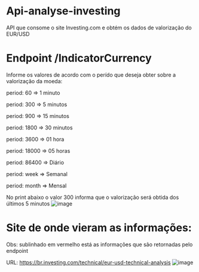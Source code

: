 # Api-analyse-investing
API que consome o site Investing.com e obtém os dados de valorização do EUR/USD

# Endpoint /IndicatorCurrency
Informe os valores de acordo com o perído que deseja obter sobre a valorização da moeda:

period: 60 => 1 minuto

period: 300 => 5 minutos

period: 900 => 15 minutos

period: 1800 => 30 minutos

period: 3600 => 01 hora

period: 18000 => 05 horas

period: 86400 => Diário

period: week => Semanal

period: month => Mensal


No print abaixo o valor 300 informa que o valorização será obtida dos últimos 5 minutos
![image](https://github.com/brankopoledic/Api-analyse-investing/assets/39209992/c25a5aca-03c5-4123-805a-eab0ff59b059)

# Site de onde vieram as informações:

Obs: sublinhado em vermelho está as  informações que são retornadas pelo endpoint

URL: https://br.investing.com/technical/eur-usd-technical-analysis
![image](https://github.com/brankopoledic/Api-analyse-investing/assets/39209992/71fa8bf0-1678-4403-a73b-c7ea8c6acc6c)

